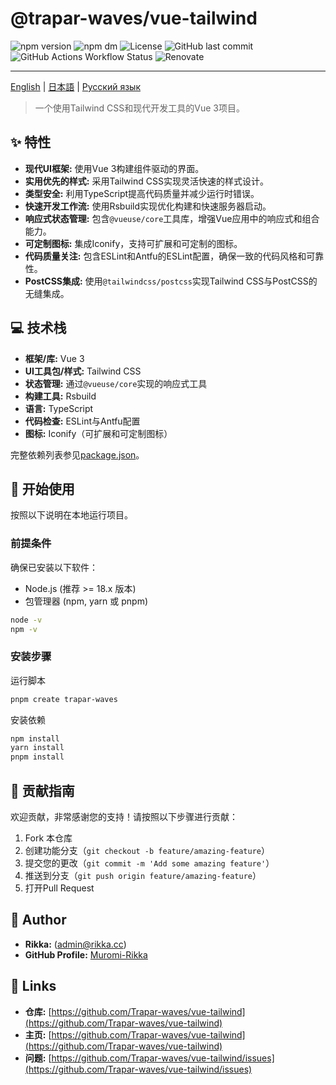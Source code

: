 # @trapar-waves/vue-tailwind

![npm version](https://img.shields.io/npm/v/@trapar-waves/vue-tailwind)
![npm dm](https://img.shields.io/npm/dm/@trapar-waves/vue-tailwind)
![License](https://img.shields.io/github/license/Trapar-waves/vue-tailwind)
![GitHub last commit](https://img.shields.io/github/last-commit/Trapar-waves/vue-tailwind)
![GitHub Actions Workflow Status](https://img.shields.io/github/actions/workflow/status/Trapar-waves/vue-tailwind/release.yml)
![Renovate](https://img.shields.io/badge/renovate-enabled-blue)

---

[English](../README.md) | [日本語](/readme/README-JP.md) | [Русский язык](/readme/README-RU.md)

> 一个使用Tailwind CSS和现代开发工具的Vue 3项目。

## ✨ 特性

- **现代UI框架:** 使用Vue 3构建组件驱动的界面。
- **实用优先的样式:** 采用Tailwind CSS实现灵活快速的样式设计。
- **类型安全:** 利用TypeScript提高代码质量并减少运行时错误。
- **快速开发工作流:** 使用Rsbuild实现优化构建和快速服务器启动。
- **响应式状态管理:** 包含`@vueuse/core`工具库，增强Vue应用中的响应式和组合能力。
- **可定制图标:** 集成Iconify，支持可扩展和可定制的图标。
- **代码质量关注:** 包含ESLint和Antfu的ESLint配置，确保一致的代码风格和可靠性。
- **PostCSS集成:** 使用`@tailwindcss/postcss`实现Tailwind CSS与PostCSS的无缝集成。

## 💻 技术栈

- **框架/库:** Vue 3
- **UI工具包/样式:** Tailwind CSS
- **状态管理:** 通过`@vueuse/core`实现的响应式工具
- **构建工具:** Rsbuild
- **语言:** TypeScript
- **代码检查:** ESLint与Antfu配置
- **图标:** Iconify（可扩展和可定制图标）

完整依赖列表参见[package.json](package.json)。

## 🚀 开始使用

按照以下说明在本地运行项目。

### 前提条件

确保已安装以下软件：

- Node.js (推荐 >= 18.x 版本)
- 包管理器 (npm, yarn 或 pnpm)

```bash
node -v
npm -v
```

### 安装步骤

运行脚本

```bash
pnpm create trapar-waves
```

安装依赖

```bash
npm install
yarn install
pnpm install
```

## 🤝 贡献指南

欢迎贡献，非常感谢您的支持！请按照以下步骤进行贡献：

1. Fork 本仓库
2. 创建功能分支（`git checkout -b feature/amazing-feature`）
3. 提交您的更改（`git commit -m 'Add some amazing feature'`）
4. 推送到分支（`git push origin feature/amazing-feature`）
5. 打开Pull Request

## 👤 Author

- **Rikka:** (admin@rikka.cc)
- **GitHub Profile:** [Muromi-Rikka](https://github.com/Muromi-Rikka)

## 🔗 Links

- **仓库:** [https://github.com/Trapar-waves/vue-tailwind](https://github.com/Trapar-waves/vue-tailwind)
- **主页:** [https://github.com/Trapar-waves/vue-tailwind](https://github.com/Trapar-waves/vue-tailwind)
- **问题:** [https://github.com/Trapar-waves/vue-tailwind/issues](https://github.com/Trapar-waves/vue-tailwind/issues)
